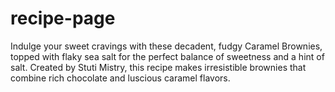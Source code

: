# recipe-page
Indulge your sweet cravings with these decadent, fudgy Caramel Brownies, topped with flaky sea salt for the perfect balance of sweetness and a hint of salt. Created by Stuti Mistry, this recipe makes irresistible brownies that combine rich chocolate and luscious caramel flavors.
